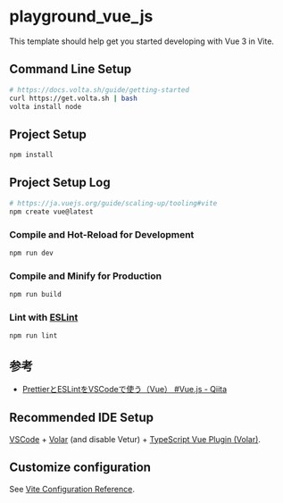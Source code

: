 # playground_vue_js

This template should help get you started developing with Vue 3 in Vite.

## Command Line Setup

```sh
# https://docs.volta.sh/guide/getting-started
curl https://get.volta.sh | bash
volta install node
```

## Project Setup

```sh
npm install
```

## Project Setup Log

```sh
# https://ja.vuejs.org/guide/scaling-up/tooling#vite
npm create vue@latest
```

### Compile and Hot-Reload for Development

```sh
npm run dev
```

### Compile and Minify for Production

```sh
npm run build
```

### Lint with [ESLint](https://eslint.org/)

```sh
npm run lint
```

## 参考

- [PrettierとESLintをVSCodeで使う（Vue） #Vue.js - Qiita](https://qiita.com/kokogento/items/b939fc3664d46b724d3e)

## Recommended IDE Setup

[VSCode](https://code.visualstudio.com/) + [Volar](https://marketplace.visualstudio.com/items?itemName=Vue.volar) (and disable Vetur) + [TypeScript Vue Plugin (Volar)](https://marketplace.visualstudio.com/items?itemName=Vue.vscode-typescript-vue-plugin).

## Customize configuration

See [Vite Configuration Reference](https://vitejs.dev/config/).
